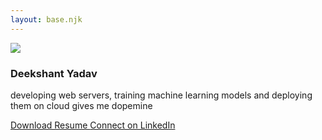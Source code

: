 ```yaml
---
layout: base.njk
---
```


<div>
    <div class="flex flex-col items-center text-center">
        <!-- <div class="relative -z-10 w-full h-36 rounded-md bg-slate-600"></div> -->
        <img class="mb-0 w-28 h-28 border-white border-4 rounded-full object-cover" src="https://github.com/deeksh4nt.png" />
        <div class="mt-0">
            <h3 class="m-0">Deekshant Yadav</h3>
            <p class="mt-2 mb-4">developing web servers, training machine learning models and deploying them on cloud gives me dopemine</p>
        </div>
        <div class="flex gap-2">
            <a class="flex items-center rounded px-2 py-1 font-normal text-sm no-underline h-6 bg-green-600 hover:bg-green-700 text-white" href="https://drive.google.com/file/d/1L5fPMtEk8xmE3qkBYbJreqASmB3TL6Yk/view?usp=drive_link">
                Download Resume
            </a>
            <a class="flex items-center rounded px-2 py-1 font-normal text-sm no-underline h-6 bg-blue-600 hover:bg-blue-700 text-white" href="https://linkedin.com/in/deekshantyadav">
                Connect on LinkedIn
            </a>
        </div>
    </div>
</div>

<!-- #### Blogs
<table>
    <thead>
        <tr>
            <td />
            <td />
        </tr>
    </thead>
    <tbody>
    {%- for post in collections.pinned -%}
        <tr>
            <td>11-07-2024</td>
            <td>
                <a class="no-underline hover:text-blue-600" href="{{ post.url }}">
                    {{ post.data.title }}
                </a>
            </td>
        </tr>
    {%- endfor -%}
    </tbody>
</table> -->